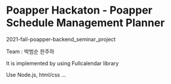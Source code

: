 # Poapper Hackaton - Poapper Schedule Management Planner
 2021-fall-poapper-backend_seminar_project

Team : 박범순 한주하

It is implemented by using Fullcalendar library

Use Node.js, html/css ...

